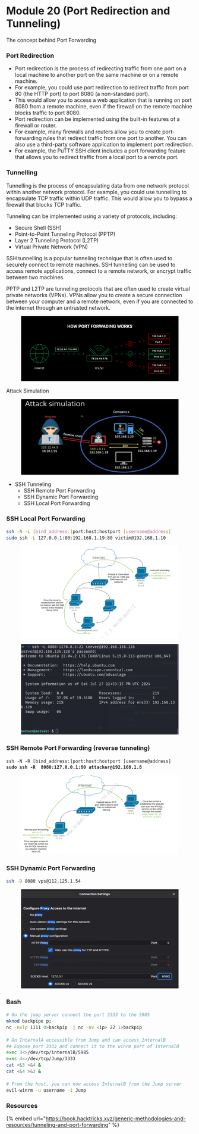 # Module 20 (Port Redirection and Tunneling)

The concept behind Port Forwarding&#x20;

### Port Redirection <a href="#id-7fa2" id="id-7fa2"></a>

* Port redirection is the process of redirecting traffic from one port on a local machine to another port on the same machine or on a remote machine.
* For example, you could use port redirection to redirect traffic from port 80 (the HTTP port) to port 8080 (a non-standard port).
* This would allow you to access a web application that is running on port 8080 from a remote machine, even if the firewall on the remote machine blocks traffic to port 8080.
* Port redirection can be implemented using the built-in features of a firewall or router.
* For example, many firewalls and routers allow you to create port-forwarding rules that redirect traffic from one port to another. You can also use a third-party software application to implement port redirection.
* For example, the PuTTY SSH client includes a port forwarding feature that allows you to redirect traffic from a local port to a remote port.

### Tunnelling <a href="#d7aa" id="d7aa"></a>

Tunnelling is the process of encapsulating data from one network protocol within another network protocol. For example, you could use tunnelling to encapsulate TCP traffic within UDP traffic. This would allow you to bypass a firewall that blocks TCP traffic.

Tunneling can be implemented using a variety of protocols, including:

* Secure Shell (SSH)
* Point-to-Point Tunneling Protocol (PPTP)
* Layer 2 Tunneling Protocol (L2TP)
* Virtual Private Network (VPN)

SSH tunnelling is a popular tunneling technique that is often used to securely connect to remote machines. SSH tunnelling can be used to access remote applications, connect to a remote network, or encrypt traffic between two machines.

PPTP and L2TP are tunneling protocols that are often used to create virtual private networks (VPNs). VPNs allow you to create a secure connection between your computer and a remote network, even if you are connected to the internet through an untrusted network.

<figure><img src="../../.gitbook/assets/image (173).png" alt=""><figcaption></figcaption></figure>

Attack Simulation

<figure><img src="../../.gitbook/assets/image (174).png" alt=""><figcaption></figcaption></figure>

* SSH Tunneling&#x20;
  * SSH Remote Port Forwarding
  * SSH Dynamic Port Forwarding
  * SSH Local Port Forwarding

### SSH Local Port Forwarding

```bash
ssh -N -L [bind_address:]port:host:hostport [username@address]
sudo ssh -L 127.0.0.1:80:192.168.1.19:80 victim@192.168.1.10
```

<figure><img src="../../.gitbook/assets/image (1) (1) (1) (1) (1) (1) (1) (1).png" alt=""><figcaption></figcaption></figure>

<figure><img src="../../.gitbook/assets/image (6) (1) (1) (1).png" alt=""><figcaption></figcaption></figure>

### SSH Remote Port Forwarding (reverse tunneling)

<pre class="language-bash"><code class="lang-bash">ssh -N -R [bind_address:]port:host:hostport [username@address]
<strong>sudo ssh -R  8080:127.0.0.1:80 attacker@192.168.1.8 
</strong></code></pre>

<figure><img src="../../.gitbook/assets/image (2) (1) (1) (1) (1) (1) (1).png" alt=""><figcaption></figcaption></figure>

### SSH Dynamic Port Forwarding

```bash
ssh -D 8080 vps@112.125.1.54
```

<figure><img src="../../.gitbook/assets/image (175).png" alt=""><figcaption></figcaption></figure>

### **Bash** <a href="#bash" id="bash"></a>

```bash
# On the jump server connect the port 3333 to the 5985
mknod backpipe p;
nc -nvlp 1111 0>backpip  | nc -nv <ip> 22 1>backpip

# On InternalA accessible from Jump and can access InternalB
## Expose port 3333 and connect it to the winrm port of InternalB
exec 3<>/dev/tcp/internalB/5985
exec 4<>/dev/tcp/Jump/3333
cat <&3 >&4 &
cat <&4 >&3 &

# From the host, you can now access InternalB from the Jump server
evil-winrm -u username -i Jump
```

### Resources <a href="#bash" id="bash"></a>

{% embed url="https://book.hacktricks.xyz/generic-methodologies-and-resources/tunneling-and-port-forwarding" %}
